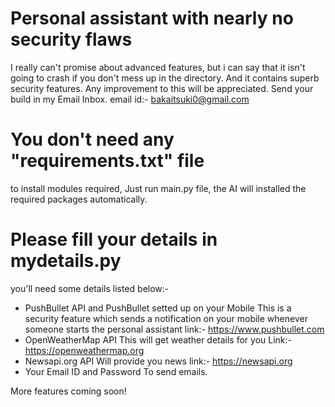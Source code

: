 # Personal assistant with nearly no security flaws
I really can't promise about advanced features, but i can say that it isn't going to crash if you don't mess up in the directory. And it contains superb security features.
Any improvement to this will be appreciated.
Send your build in my Email Inbox. email id:- bakaitsuki0@gmail.com
# You don't need any "requirements.txt" file 
to install modules required, Just run main.py file, the AI will installed the required packages automatically.
# Please fill your details in mydetails.py
you'll need some details listed below:-
 - PushBullet API and PushBullet setted up on your Mobile
   This is a security feature which sends a notification on your mobile whenever someone starts the personal assistant
   link:- https://www.pushbullet.com
 - OpenWeatherMap API
   This will get weather details for you
   Link:- https://openweathermap.org
 - Newsapi.org API
   Will provide you news
   link:- https://newsapi.org
 - Your Email ID and Password
   To send emails.

More features coming soon!
